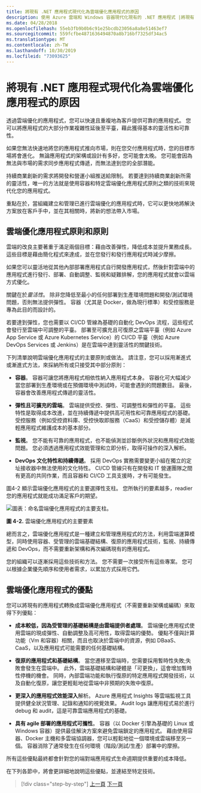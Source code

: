 ```yaml
---
title: 將現有 .NET 應用程式現代化為雲端優化應用程式的原因
description: 使用 Azure 雲端和 Windows 容器現代化現有的 .NET 應用程式 |將現有 .NET 應用程式現代化為雲端優化應用程式的原因
ms.date: 04/28/2018
ms.openlocfilehash: 55eb3fb9b0b6c91e25bcdb23056a8a8e51463ef7
ms.sourcegitcommit: 559fcfbe4871636494870a8b716bf7325df34ac5
ms.translationtype: MT
ms.contentlocale: zh-TW
ms.lasthandoff: 10/30/2019
ms.locfileid: "73093625"
---
```

# <a name="reasons-to-modernize-existing-net-apps-to-cloud-optimized-applications"></a>將現有 .NET 應用程式現代化為雲端優化應用程式的原因

透過雲端優化的應用程式，您可以快速且重複地為客戶提供可靠的應用程式。 您可以將應用程式的大部分作業複雜性延後至平臺，藉此獲得基本的靈活性和可靠性。

如果您無法快速地將您的應用程式推向市場，則在您交付應用程式時，您的目標市場將會進化。 無論應用程式的架構或設計有多好，您可能會太晚。 您可能會因為無法與市場的需求同步應用程式傳遞，而無法達到您的全部潛能。

持續商業創新的需求將開發和營運小組推送給限制。 若要達到持續商業創新所需的靈活性，唯一的方法就是使用容器和特定雲端優化應用程式原則之類的技術來現代化您的應用程式。

重點在於，當組織建立和管理已進行雲端優化的應用程式時，它可以更快地將解決方案放在客戶手中，並在其相關時，將新的想法帶入市場。

## <a name="cloud-optimized-application-principles-and-tenets"></a>雲端優化應用程式原則和原則

雲端的改良主要著重于滿足兩個目標：藉由改善彈性，降低成本並提升業務成長。 這些目標是藉由簡化程式來達成，並在您發行和發行應用程式時減少摩擦。

如果您可以靈活地從其他內部部署應用程式自行開發應用程式，然後針對雲端中的應用程式進行發行、部署、自動調整、監視和疑難排解，您的應用程式就會以雲端方式優化。

關鍵在於*靈活性*。 除非您降低至最小的任何部署到生產環境問題和開發/測試環境問題，否則無法提供彈性。 容器（尤其是 Docker，做為現行標準）和受控服務是專為此目的而設計的。

若要達到彈性，您也需要以 CI/CD 管線為基礎的自動化 DevOps 流程，這些程式會發行至雲端中可調整的平臺。 部署至可擴充且可復原之雲端平臺（例如 Azure App Service 或 Azure Kubernetes Service）的 CI/CD 平臺（例如 Azure DevOps Services 或 Jenkins）是在雲端中達到靈活性的關鍵技術。

下列清單說明雲端優化應用程式的主要原則或做法。 請注意，您可以採用漸進式或漸進式方法，來採納所有或只接受其中部分原則：

- **容器**。 容器可讓您將應用程式相依性納入應用程式本身。 容器化可大幅減少當您部署到生產環境或在預備環境中測試時，可能會遇到的問題數目。 最後，容器會改善應用程式傳遞的靈活性。

- **彈性且可擴充的雲端**。 雲端提供受控、彈性、可調整性和彈性的平臺。 這些特性是取得成本改進，並在持續傳遞中提供高可用性和可靠應用程式的基礎。 受控服務（例如受控資料庫、受控快取即服務（CaaS）和受控儲存體）是減輕應用程式維護成本的基本部分。

- **監視**。 您不能有可靠的應用程式，也不能偵測並診斷例外狀況和應用程式效能問題。 您必須透過應用程式效能管理和立即分析，取得可操作的深入解析。

- **DevOps 文化特性和持續傳遞**。 採用 DevOps 實務需要變更小組在獨立的定址接收器中無法使用的文化特性。 CI/CD 管線只有在開發和 IT 營運團隊之間有更高的共同作業，而且容器和 CI/CD 工具支援時，才有可能發生。

圖4-2 顯示雲端優化應用程式的主要選擇性支柱。 您所執行的要素越多，readier 您的應用程式就能成功滿足客戶的期望。

![圖表：命名雲端優化應用程式的主要支柱。](./media/main-pillars-cloud-optimized-application.png)

**圖 4-2.** 雲端優化應用程式的主要要素

總而言之，雲端優化應用程式是一種建立和管理應用程式的方法，利用雲端運算模型，同時使用容器、受管理的雲端基礎結構、復原的應用程式技術，監視、持續傳遞和 DevOps，而不需要重新架構和再次編碼現有的應用程式。

您的組織可以逐漸採用這些技術和方法。 您不需要一次接受所有這些專案。 您可以根據企業優先順序和使用者需求，以累加方式採用它們。

## <a name="benefits-of-a-cloud-optimized-application"></a>雲端優化應用程式的優點

您可以將現有的應用程式轉換成雲端優化應用程式（不需要重新架構或編碼）來取得下列優點：

- **成本較低，因為受管理的基礎結構是由雲端提供者處理**。 雲端優化應用程式使用雲端的現成彈性、自動調整及高可用性，取得雲端的優勢。 優點不僅與計算功能（Vm 和容器）相關，而且也取決於雲端中的資源，例如 DBaaS、CaaS，以及應用程式可能需要的任何基礎結構。

- **復原的應用程式和基礎結構**。 當您遷移至雲端時，您需要採用暫時性失敗;失敗會發生在雲端中。 此外，雲端基礎結構和硬體是「可更換」，這會增加暫時性停機的機會。 同時，內部雲端功能和執行復原的特定應用程式開發技術，以及自動化復原，讓您更輕鬆地從雲端中非預期的失敗中復原。

- **更深入的應用程式效能深入**解析。 Azure 應用程式 Insights 等雲端監視工具提供健全狀況管理、記錄和通知的視覺效果。 Audit logs 讓應用程式易於進行 debug 和 audit，這是可靠雲端應用程式的基礎。

- **具有 agile 部署的應用程式可攜性**。 容器（以 Docker 引擎為基礎的 Linux 或 Windows 容器）提供最佳解決方案來避免雲端鎖定的應用程式。 藉由使用容器、Docker 主機和多雲端協調器，您可以輕鬆地從一個環境或雲端移至另一個。 容器消除了通常發生在任何環境（階段/測試/生產）部署中的摩擦。

所有這些優點最終都會針對您的端對端應用程式生命週期提供重要的成本降低。

在下列各節中，將會更詳細地說明這些優點，並連結至特定技術。

>[!div class="step-by-step"]
>[上一頁](index.md)
>[下一頁](microsoft-technologies-in-cloud-optimized-applications.md)

